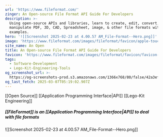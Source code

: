 ```yaml
---
url: 'https://www.fileformat.com/'
zinger: An Open-source File Format API Guide For Developers
description: >-
  Using open-source APIs and libraries, learn to create, edit, convert, and
  manipulate PDF, 3D, CAD, Spreadsheet, image, & other file formats with
  examples.
hero: '![[Screenshot 2025-02-23 at 4.00.57 AM_File-Format--Hero.png]]'
image: 'https://www.fileformat.com/images/fileformat/favicon/apple-touch-icon.png'
site_name: An Open
title: An Open-source File Format API Guide For Developers
favicon: 'https://www.fileformat.com/images/fileformat/favicon/favicon-32x32.png'
tags:
  - Software-Development
  - Lego-Kit-Engineering-Tools
og_screenshot_url: >-
  https://og-screenshots-prod.s3.amazonaws.com/1366x768/80/false/42a3effc7bfcdde193ae1136f7c2b2af78d0b58e4216bd925a5e25db40fb24ee.jpeg
og_last_fetch: 2025-03-07T05:19:02.907Z
---
```

[[Open Source]] [[Application Programming Interface|API]]
[[Lego-Kit Engineering]]

##### [[FileFormat]] is an [[Application Programming Interface|API]] to deal with file formats
![[Screenshot 2025-02-23 at 4.00.57 AM_File-Format--Hero.png]]


